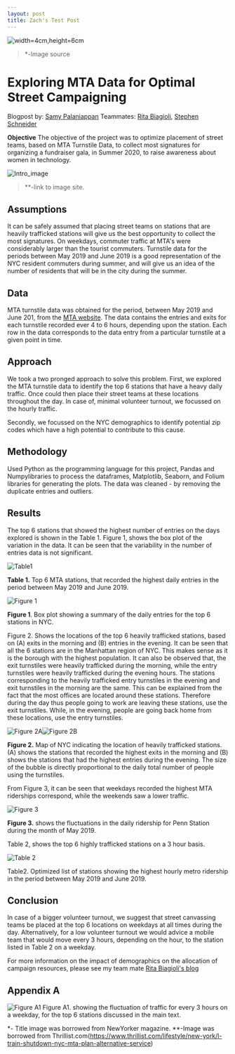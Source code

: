 ```yaml
---
layout: post
title: Zach's Test Post
---
```


![width=4cm,height=6cm](/images/head_img.jpg)
>*-lmage source

#  Exploring MTA Data for Optimal Street Campaigning

Blogpost by: [Samy Palaniappan](https://github.com/SamyPal)
Teammates: [Rita Biagioli](https://github.com/futureofmaya), [Stephen Schneider](https://github.com/Need4Steve)

**Objective**
The objective of the project was to optimize placement of street teams, based on MTA Turnstile Data, to collect most signatures for organizing a fundraiser gala, in Summer 2020, to raise awareness about women in technology.

![Intro_image](/images/Intro_image.jpg)
>**-link to image site.


Assumptions
--------------------
It can be safely assumed that placing street teams on stations that are heavily trafficked stations will give us the best opportunity to collect the most signatures. On weekdays, commuter traffic at MTA's were considerably larger than the tourist commuters. Turnstile data for the periods between May 2019 and June 2019 is a good representation of the NYC resident commuters during summer, and will give us an idea of the number of residents that will be in the city during the summer. 

Data
---------
MTA turnstile data was obtained for the period, between May 2019 and June 201,  from the [MTA website](http://web.mta.info/developers/turnstile.html). The data contains the entries and exits for each turnstile recorded ever 4 to 6 hours, depending upon the station. Each row in the data corresponds to the data entry from a particular turnstile at a given point in time. 

Approach
--------------
We took a two pronged approach to solve this problem. First, we explored the MTA turnstile data to identify the top 6 stations that have a heavy daily traffic. Once could then place their street teams at these locations throughout the day. In case of, minimal volunteer turnout, we focussed on the hourly traffic.

Secondly, we focussed on the NYC demographics to identify potential zip codes which have a high potential to contribute to this cause.

Methodology
-----------------
Used Python as the programming language for this project, Pandas and Numpylibraries to process the dataframes, Matplotlib, Seaborn, and Folium libraries for generating the plots. The data was cleaned - by removing the duplicate entries and outliers.

Results
------------
The top 6 stations that showed the highest number of entries on the days explored is shown in the Table 1. Figure 1, shows the box plot of the variation in the data. It can be seen that the variability in the number of entries data is not significant.

![Table1](/images/Table1.png)

**Table 1.** Top 6 MTA stations, that recorded the highest daily entries in the period between May 2019 and June 2019.


![Figure 1](/images/Fig1.png)

**Figure 1**. Box plot showing a summary of the daily entries for the top 6 stations in NYC.

Figure 2. Shows the locations of the top 6 heavily trafficked stations, based on (A) exits in the morning and (B) entries in the evening. It can be seen that all the 6 stations are in the Manhattan region of NYC. This makes sense as it is the borough with the highest population. It can also be observed that, the exit turnstiles were heavily trafficked during the morning, while the entry turnstiles were heavily trafficked during the evening hours. The stations corresponding to the heavily trafficked entry turnstiles in the evening and exit turnstiles in the morning are the same. This can be explained from the fact that the most offices are located around these stations. Therefore during the day thus people going to work are leaving these stations, use the exit turnstiles. While, in the evening, people are going back home from these locations, use the entry turnstiles. 

![Figure 2A](/images/Fig2A.png)![Figure 2B](/images/Fig2B.png)

**Figure 2.** Map of NYC indicating the location of heavily trafficked stations. (A) shows the stations that recorded the highest exits in the morning and (B)  shows the stations that had the highest entries during the evening. The size of the bubble is directly proportional to the daily total number of people using the turnstiles.

From Figure 3, it can be seen that  weekdays recorded the highest MTA riderships correspond, while the weekends saw a lower traffic.

![Figure 3](/images/Fig3.png)

**Figure 3.** shows the fluctuations in the daily ridership for Penn Station during the month of May 2019.

Table 2, shows the top 6 highly trafficked stations on a 3 hour basis.


![Table 2](/images/Table2.png)

Table2. Optimized list of stations showing the highest hourly metro ridership in the period between May 2019 and June 2019.


Conclusion
----------------
In case of a bigger volunteer turnout, we suggest that street canvassing teams be placed at the top 6 locations on weekdays at all times during the day. Alternatively, for a low volunteer turnout we would advice a mobile team that would move every 3 hours, depending on the hour, to the station listed in Table 2 on a weekday. 


For more information on the impact of demographics on the allocation of campaign resources, please see my team mate [Rita Biagioli's blog](http://www.ritabiagioli.com/blog)

Appendix A
------------------

![Figure A1](/images/FigA1.png)
Figure A1. showing the fluctuation of traffic for every 3 hours on a weekday, for the top 6 stations discussed in the main text.

*- Title image was borrowed from NewYorker magazine.
**-Image was borrowed from Thrillist.com(https://www.thrillist.com/lifestyle/new-york/l-train-shutdown-nyc-mta-plan-alternative-service)

